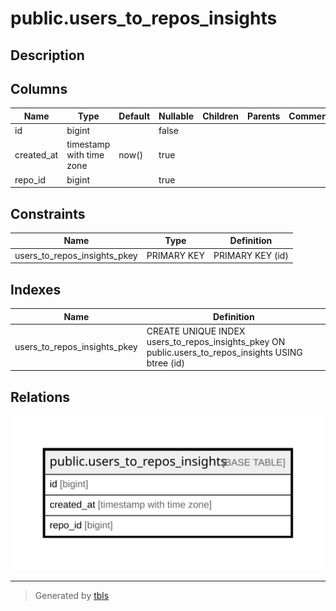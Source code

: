 # public.users_to_repos_insights

## Description

## Columns

| Name       | Type                     | Default | Nullable | Children | Parents | Comment |
| ---------- | ------------------------ | ------- | -------- | -------- | ------- | ------- |
| id         | bigint                   |         | false    |          |         |         |
| created_at | timestamp with time zone | now()   | true     |          |         |         |
| repo_id    | bigint                   |         | true     |          |         |         |

## Constraints

| Name                         | Type        | Definition       |
| ---------------------------- | ----------- | ---------------- |
| users_to_repos_insights_pkey | PRIMARY KEY | PRIMARY KEY (id) |

## Indexes

| Name                         | Definition                                                                                          |
| ---------------------------- | --------------------------------------------------------------------------------------------------- |
| users_to_repos_insights_pkey | CREATE UNIQUE INDEX users_to_repos_insights_pkey ON public.users_to_repos_insights USING btree (id) |

## Relations

![er](public.users_to_repos_insights.svg)

---

> Generated by [tbls](https://github.com/k1LoW/tbls)
